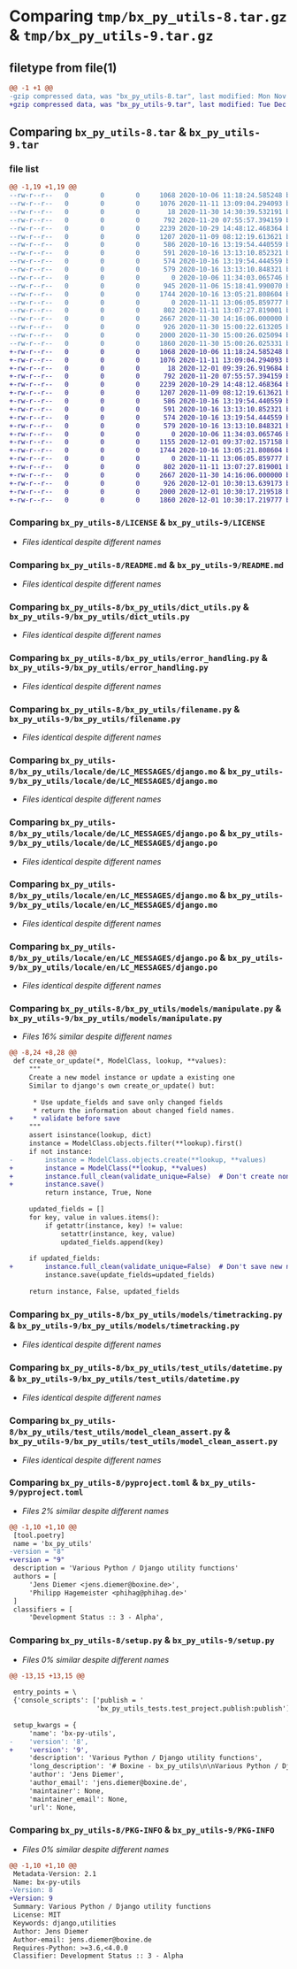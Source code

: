 # Comparing `tmp/bx_py_utils-8.tar.gz` & `tmp/bx_py_utils-9.tar.gz`

## filetype from file(1)

```diff
@@ -1 +1 @@
-gzip compressed data, was "bx_py_utils-8.tar", last modified: Mon Nov 30 15:00:25 2020, max compression
+gzip compressed data, was "bx_py_utils-9.tar", last modified: Tue Dec  1 10:30:17 2020, max compression
```

## Comparing `bx_py_utils-8.tar` & `bx_py_utils-9.tar`

### file list

```diff
@@ -1,19 +1,19 @@
--rw-r--r--   0        0        0     1068 2020-10-06 11:18:24.585248 bx_py_utils-8/LICENSE
--rw-r--r--   0        0        0     1076 2020-11-11 13:09:04.294093 bx_py_utils-8/README.md
--rw-r--r--   0        0        0       18 2020-11-30 14:30:39.532191 bx_py_utils-8/bx_py_utils/__init__.py
--rw-r--r--   0        0        0      792 2020-11-20 07:55:57.394159 bx_py_utils-8/bx_py_utils/dict_utils.py
--rw-r--r--   0        0        0     2239 2020-10-29 14:48:12.468364 bx_py_utils-8/bx_py_utils/error_handling.py
--rw-r--r--   0        0        0     1207 2020-11-09 08:12:19.613621 bx_py_utils-8/bx_py_utils/filename.py
--rw-r--r--   0        0        0      586 2020-10-16 13:19:54.440559 bx_py_utils-8/bx_py_utils/locale/de/LC_MESSAGES/django.mo
--rw-r--r--   0        0        0      591 2020-10-16 13:13:10.852321 bx_py_utils-8/bx_py_utils/locale/de/LC_MESSAGES/django.po
--rw-r--r--   0        0        0      574 2020-10-16 13:19:54.444559 bx_py_utils-8/bx_py_utils/locale/en/LC_MESSAGES/django.mo
--rw-r--r--   0        0        0      579 2020-10-16 13:13:10.848321 bx_py_utils-8/bx_py_utils/locale/en/LC_MESSAGES/django.po
--rw-r--r--   0        0        0        0 2020-10-06 11:34:03.065746 bx_py_utils-8/bx_py_utils/models/__init__.py
--rw-r--r--   0        0        0      945 2020-11-06 15:18:41.990070 bx_py_utils-8/bx_py_utils/models/manipulate.py
--rw-r--r--   0        0        0     1744 2020-10-16 13:05:21.808604 bx_py_utils-8/bx_py_utils/models/timetracking.py
--rw-r--r--   0        0        0        0 2020-11-11 13:06:05.859777 bx_py_utils-8/bx_py_utils/test_utils/__init__.py
--rw-r--r--   0        0        0      802 2020-11-11 13:07:27.819001 bx_py_utils-8/bx_py_utils/test_utils/datetime.py
--rw-r--r--   0        0        0     2667 2020-11-30 14:16:06.000000 bx_py_utils-8/bx_py_utils/test_utils/model_clean_assert.py
--rw-r--r--   0        0        0      926 2020-11-30 15:00:22.613205 bx_py_utils-8/pyproject.toml
--rw-r--r--   0        0        0     2000 2020-11-30 15:00:26.025094 bx_py_utils-8/setup.py
--rw-r--r--   0        0        0     1860 2020-11-30 15:00:26.025331 bx_py_utils-8/PKG-INFO
+-rw-r--r--   0        0        0     1068 2020-10-06 11:18:24.585248 bx_py_utils-9/LICENSE
+-rw-r--r--   0        0        0     1076 2020-11-11 13:09:04.294093 bx_py_utils-9/README.md
+-rw-r--r--   0        0        0       18 2020-12-01 09:39:26.919684 bx_py_utils-9/bx_py_utils/__init__.py
+-rw-r--r--   0        0        0      792 2020-11-20 07:55:57.394159 bx_py_utils-9/bx_py_utils/dict_utils.py
+-rw-r--r--   0        0        0     2239 2020-10-29 14:48:12.468364 bx_py_utils-9/bx_py_utils/error_handling.py
+-rw-r--r--   0        0        0     1207 2020-11-09 08:12:19.613621 bx_py_utils-9/bx_py_utils/filename.py
+-rw-r--r--   0        0        0      586 2020-10-16 13:19:54.440559 bx_py_utils-9/bx_py_utils/locale/de/LC_MESSAGES/django.mo
+-rw-r--r--   0        0        0      591 2020-10-16 13:13:10.852321 bx_py_utils-9/bx_py_utils/locale/de/LC_MESSAGES/django.po
+-rw-r--r--   0        0        0      574 2020-10-16 13:19:54.444559 bx_py_utils-9/bx_py_utils/locale/en/LC_MESSAGES/django.mo
+-rw-r--r--   0        0        0      579 2020-10-16 13:13:10.848321 bx_py_utils-9/bx_py_utils/locale/en/LC_MESSAGES/django.po
+-rw-r--r--   0        0        0        0 2020-10-06 11:34:03.065746 bx_py_utils-9/bx_py_utils/models/__init__.py
+-rw-r--r--   0        0        0     1155 2020-12-01 09:37:02.157158 bx_py_utils-9/bx_py_utils/models/manipulate.py
+-rw-r--r--   0        0        0     1744 2020-10-16 13:05:21.808604 bx_py_utils-9/bx_py_utils/models/timetracking.py
+-rw-r--r--   0        0        0        0 2020-11-11 13:06:05.859777 bx_py_utils-9/bx_py_utils/test_utils/__init__.py
+-rw-r--r--   0        0        0      802 2020-11-11 13:07:27.819001 bx_py_utils-9/bx_py_utils/test_utils/datetime.py
+-rw-r--r--   0        0        0     2667 2020-11-30 14:16:06.000000 bx_py_utils-9/bx_py_utils/test_utils/model_clean_assert.py
+-rw-r--r--   0        0        0      926 2020-12-01 10:30:13.639173 bx_py_utils-9/pyproject.toml
+-rw-r--r--   0        0        0     2000 2020-12-01 10:30:17.219518 bx_py_utils-9/setup.py
+-rw-r--r--   0        0        0     1860 2020-12-01 10:30:17.219777 bx_py_utils-9/PKG-INFO
```

### Comparing `bx_py_utils-8/LICENSE` & `bx_py_utils-9/LICENSE`

 * *Files identical despite different names*

### Comparing `bx_py_utils-8/README.md` & `bx_py_utils-9/README.md`

 * *Files identical despite different names*

### Comparing `bx_py_utils-8/bx_py_utils/dict_utils.py` & `bx_py_utils-9/bx_py_utils/dict_utils.py`

 * *Files identical despite different names*

### Comparing `bx_py_utils-8/bx_py_utils/error_handling.py` & `bx_py_utils-9/bx_py_utils/error_handling.py`

 * *Files identical despite different names*

### Comparing `bx_py_utils-8/bx_py_utils/filename.py` & `bx_py_utils-9/bx_py_utils/filename.py`

 * *Files identical despite different names*

### Comparing `bx_py_utils-8/bx_py_utils/locale/de/LC_MESSAGES/django.mo` & `bx_py_utils-9/bx_py_utils/locale/de/LC_MESSAGES/django.mo`

 * *Files identical despite different names*

### Comparing `bx_py_utils-8/bx_py_utils/locale/de/LC_MESSAGES/django.po` & `bx_py_utils-9/bx_py_utils/locale/de/LC_MESSAGES/django.po`

 * *Files identical despite different names*

### Comparing `bx_py_utils-8/bx_py_utils/locale/en/LC_MESSAGES/django.mo` & `bx_py_utils-9/bx_py_utils/locale/en/LC_MESSAGES/django.mo`

 * *Files identical despite different names*

### Comparing `bx_py_utils-8/bx_py_utils/locale/en/LC_MESSAGES/django.po` & `bx_py_utils-9/bx_py_utils/locale/en/LC_MESSAGES/django.po`

 * *Files identical despite different names*

### Comparing `bx_py_utils-8/bx_py_utils/models/manipulate.py` & `bx_py_utils-9/bx_py_utils/models/manipulate.py`

 * *Files 16% similar despite different names*

```diff
@@ -8,24 +8,28 @@
 def create_or_update(*, ModelClass, lookup, **values):
     """
     Create a new model instance or update a existing one
     Similar to django's own create_or_update() but:
 
      * Use update_fields and save only changed fields
      * return the information about changed field names.
+     * validate before save
     """
     assert isinstance(lookup, dict)
     instance = ModelClass.objects.filter(**lookup).first()
     if not instance:
-        instance = ModelClass.objects.create(**lookup, **values)
+        instance = ModelClass(**lookup, **values)
+        instance.full_clean(validate_unique=False)  # Don't create non-valid instances
+        instance.save()
         return instance, True, None
 
     updated_fields = []
     for key, value in values.items():
         if getattr(instance, key) != value:
             setattr(instance, key, value)
             updated_fields.append(key)
 
     if updated_fields:
+        instance.full_clean(validate_unique=False)  # Don't save new non-valid values
         instance.save(update_fields=updated_fields)
 
     return instance, False, updated_fields
```

### Comparing `bx_py_utils-8/bx_py_utils/models/timetracking.py` & `bx_py_utils-9/bx_py_utils/models/timetracking.py`

 * *Files identical despite different names*

### Comparing `bx_py_utils-8/bx_py_utils/test_utils/datetime.py` & `bx_py_utils-9/bx_py_utils/test_utils/datetime.py`

 * *Files identical despite different names*

### Comparing `bx_py_utils-8/bx_py_utils/test_utils/model_clean_assert.py` & `bx_py_utils-9/bx_py_utils/test_utils/model_clean_assert.py`

 * *Files identical despite different names*

### Comparing `bx_py_utils-8/pyproject.toml` & `bx_py_utils-9/pyproject.toml`

 * *Files 2% similar despite different names*

```diff
@@ -1,10 +1,10 @@
 [tool.poetry]
 name = 'bx_py_utils'
-version = "8"
+version = "9"
 description = 'Various Python / Django utility functions'
 authors = [
     'Jens Diemer <jens.diemer@boxine.de>',
     'Philipp Hagemeister <phihag@phihag.de>'
 ]
 classifiers = [
     'Development Status :: 3 - Alpha',
```

### Comparing `bx_py_utils-8/setup.py` & `bx_py_utils-9/setup.py`

 * *Files 0% similar despite different names*

```diff
@@ -13,15 +13,15 @@
 
 entry_points = \
 {'console_scripts': ['publish = '
                      'bx_py_utils_tests.test_project.publish:publish']}
 
 setup_kwargs = {
     'name': 'bx-py-utils',
-    'version': '8',
+    'version': '9',
     'description': 'Various Python / Django utility functions',
     'long_description': '# Boxine - bx_py_utils\n\nVarious Python / Django utility functions\n\n## Quickstart\n\n```bash\n~$ git clone https://github.com/boxine/bx_py_utils.git\n~$ cd bx_py_utils\n~/bx_py_utils$ make\nhelp                 List all commands\ninstall-poetry       install or update poetry\ninstall              install via poetry\nupdate               Update the dependencies as according to the pyproject.toml file\nlint                 Run code formatters and linter\nfix-code-style       Fix code formatting\ntox-listenvs         List all tox test environments\ntox                  Run pytest via tox with all environments\ntox-py36             Run pytest via tox with *python v3.6*\ntox-py37             Run pytest via tox with *python v3.7*\ntox-py38             Run pytest via tox with *python v3.8*\ntox-py39             Run pytest via tox with *python v3.9*\npytest               Run pytest\npytest-ci            Run pytest with CI settings\npublish              Release new version to PyPi\nmakemessages         Make and compile locales message files\n```\n\n## License\n\n[MIT](LICENSE). Patches welcome!\n',
     'author': 'Jens Diemer',
     'author_email': 'jens.diemer@boxine.de',
     'maintainer': None,
     'maintainer_email': None,
     'url': None,
```

### Comparing `bx_py_utils-8/PKG-INFO` & `bx_py_utils-9/PKG-INFO`

 * *Files 0% similar despite different names*

```diff
@@ -1,10 +1,10 @@
 Metadata-Version: 2.1
 Name: bx-py-utils
-Version: 8
+Version: 9
 Summary: Various Python / Django utility functions
 License: MIT
 Keywords: django,utilities
 Author: Jens Diemer
 Author-email: jens.diemer@boxine.de
 Requires-Python: >=3.6,<4.0.0
 Classifier: Development Status :: 3 - Alpha
```

